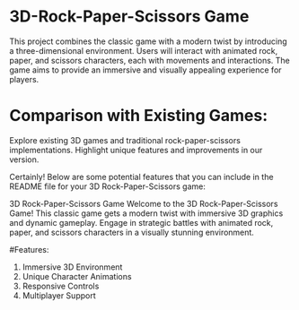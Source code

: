 # 3D-Rock-Paper-Scissors Game
This project combines the classic game with a modern twist by introducing a three-dimensional environment. Users will interact with animated rock, paper, and scissors characters, each with  movements and interactions. The game aims to provide an immersive and visually appealing experience for players.

# Comparison with Existing Games:

Explore existing 3D games and traditional rock-paper-scissors implementations.
Highlight unique features and improvements in our version.


Certainly! Below are some potential features that you can include in the README file for your 3D Rock-Paper-Scissors game:

3D Rock-Paper-Scissors Game
Welcome to the 3D Rock-Paper-Scissors Game! This classic game gets a modern twist with immersive 3D graphics and dynamic gameplay. Engage in strategic battles with animated rock, paper, and scissors characters in a visually stunning environment.

#Features:
1. Immersive 3D Environment
2. Unique Character Animations
3. Responsive Controls
4. Multiplayer Support

